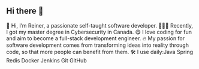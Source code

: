 ## Hi there 👋

<!--
**eMatthiola/eMatthiola** is a ✨ _special_ ✨ repository because its `README.md` (this file) appears on your GitHub profile.

Here are some ideas to get you started:

- 🔭 I’m currently working on ...
- 🌱 I’m currently learning ...
- 👯 I’m looking to collaborate on ...
- 🤔 I’m looking for help with ...
- 💬 Ask me about ...
- 📫 How to reach me: ...
- 😄 Pronouns: ...
- ⚡ Fun fact: ...
-->
🔭 Hi, I’m Reiner, a passionate self-taught software developer.
🧑🏻‍💻 Recently, I got my master degree in Cybersecurity in Canada.
😋 I love coding for fun and aim to become a full-stack development engineer.
🔥 My passion for software development comes from transforming ideas into reality through code, so that more people can benefit from them.
🛠️ I use daily:Java Spring Redis Docker Jenkins Git GitHub
